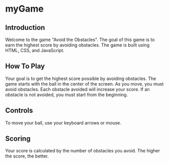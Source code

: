 # myGame

## Introduction 

Welcome to the game "Avoid the Obstacles". The goal of this game is to earn the highest score by avoiding obstacles. The game is built using HTML, CSS, and JavaScript. 

## How To Play 

Your goal is to get the highest score possible by avoiding obstacles. The game starts with the ball in the center of the screen. As you move, you must avoid obstacles. Each obstacle avoided will increase your score. If an obstacle is not avoided, you must start from the beginning. 

## Controls 

To move your ball, use your keyboard arrows or mouse.

## Scoring 

Your score is calculated by the number of obstacles you avoid. The higher the score, the better. 
